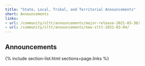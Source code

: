 ```yaml
---
title: "State, Local, Tribal, and Territorial Announcements"
short: Announcements
links:
- url: /community/sltt/announcements/major-release-2021-03-30/
- url: /community/sltt/announcements/new-sltt-2021-03-04/
---
```


## Announcements

{% include section-list.html sections=page.links %}
